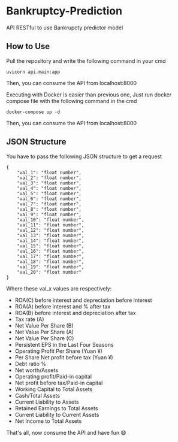 # Bankruptcy-Prediction

API RESTful to use Bankrupcty predictor model

## How to Use

Pull the repository and write the following command in your cmd

```
uvicorn api.main:app
```

Then, you can consume the API from localhost:8000

Executing with Docker is easier than previous one, Just run docker compose file with the following command in the cmd

```
docker-compose up -d
```

Then, you can consume the API from localhost:8000

## JSON Structure
You have to pass the following JSON structure to get a request

```
{
    "val_1": "float number",
    "val_2": "float number",
    "val_3": "float number",
    "val_4": "float number",
    "val_5": "float number",
    "val_6": "float number",
    "val_7": "float number",
    "val_8": "float number",
    "val_9": "float number",
    "val_10": "float number",
    "val_11": "float number",
    "val_12": "float number",
    "val_13": "float number",
    "val_14": "float number",
    "val_15": "float number",
    "val_16": "float number",
    "val_17": "float number",
    "val_18": "float number",
    "val_19": "float number",
    "val_20": "float number"
}
```

Where these val_x values are respectively:
- ROA(C) before interest and depreciation before interest
- ROA(A) before interest and % after tax
- ROA(B) before interest and depreciation after tax
- Tax rate (A)
- Net Value Per Share (B)
- Net Value Per Share (A)
- Net Value Per Share (C)
- Persistent EPS in the Last Four Seasons
- Operating Profit Per Share (Yuan ¥)
- Per Share Net profit before tax (Yuan ¥)
- Debt ratio %
- Net worth/Assets
- Operating profit/Paid-in capital
- Net profit before tax/Paid-in capital
- Working Capital to Total Assets
- Cash/Total Assets
- Current Liability to Assets
- Retained Earnings to Total Assets
- Current Liability to Current Assets
- Net Income to Total Assets

That's all, now consume the API and have fun :smile:

